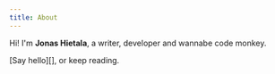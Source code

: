 ```yaml
---
title: About
---
```


Hi! I'm **Jonas Hietala**, a writer, developer and wannabe code monkey.

[Say hello][], or keep reading.

